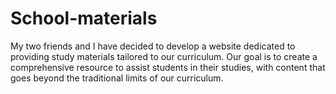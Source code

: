 # School-materials
My two friends and I have decided to develop a website dedicated to providing study materials tailored to our curriculum. Our goal is to create a comprehensive resource to assist students in their studies, with content that goes beyond the traditional limits of our curriculum.
